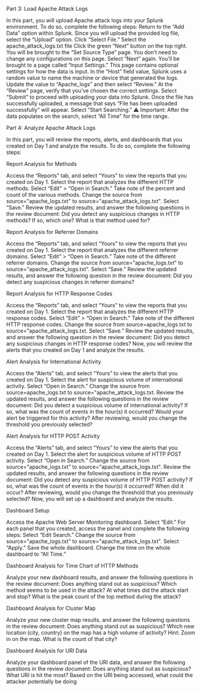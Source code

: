Part 3: Load Apache Attack Logs


In this part, you will upload Apache attack logs into your Splunk environment. To do so, complete the following steps:
Return to the “Add Data” option within Splunk.
Since you will upload the provided log file, select the “Upload” option.
Click “Select File.”
Select the apache_attack_logs.txt file 
Click the green “Next” button on the top right.
You will be brought to the “Set Source Type” page.
You don’t need to change any configurations on this page.
Select “Next” again.
You’ll be brought to a page called “Input Settings.”
This page contains optional settings for how the data is input.
In the “Host” field value, Splunk uses a random value to name the machine or device that generated the logs.
Update the value to “Apache_logs” and then select “Review.”
At the “Review” page, verify that you’ve chosen the correct settings.
Select “Submit” to proceed with uploading your data into Splunk.
Once the file has successfully uploaded, a message that says “File has been uploaded successfully” will appear.
Select “Start Searching.”
⚠️ Important: After the data populates on the search, select “All Time” for the time range.

Part 4: Analyze Apache Attack Logs


In this part, you will review the reports, alerts, and dashboards that you created on Day 1 and analyze the results. To do so, complete the following steps:


Report Analysis for Methods

Access the “Reports” tab, and select “Yours” to view the reports that you created on Day 1.
Select the report that analyzes the different HTTP methods.
Select “Edit” > “Open in Search.”
Take note of the percent and count of the various methods.
Change the source from source="apache_logs.txt" to source="apache_attack_logs.txt".
Select “Save.”
Review the updated results, and answer the following questions in the review document:
Did you detect any suspicious changes in HTTP methods? If so, which one?
What is that method used for?

Report Analysis for Referrer Domains

Access the “Reports” tab, and select “Yours” to view the reports that you created on Day 1.
Select the report that analyzes the different referrer domains.
Select “Edit” > “Open in Search.”
Take note of the different referrer domains.
Change the source from source="apache_logs.txt" to source="apache_attack_logs.txt".
Select “Save.”
Review the updated results, and answer the following question in the review document:
Did you detect any suspicious changes in referrer domains?


Report Analysis for HTTP Response Codes

Access the “Reports” tab, and select “Yours” to view the reports that you created on Day 1.
Select the report that analyzes the different HTTP response codes.
Select “Edit” > “Open in Search.”
Take note of the different HTTP response codes.
Change the source from source=apache_logs.txt to source="apache_attack_logs.txt.
Select “Save.”
Review the updated results, and answer the following question in the review document:
Did you detect any suspicious changes in HTTP response codes?
Now, you will review the alerts that you created on Day 1 and analyze the results.

Alert Analysis for International Activity

Access the “Alerts” tab, and select “Yours” to view the alerts that you created on Day 1.
Select the alert for suspicious volume of international activity.
Select “Open in Search.”
Change the source from source=apache_logs.txt to source="apache_attack_logs.txt.
Review the updated results, and answer the following questions in the review document:
Did you detect a suspicious volume of international activity?
If so, what was the count of events in the hour(s) it occurred?
Would your alert be triggered for this activity?
After reviewing, would you change the threshold you previously selected?

Alert Analysis for HTTP POST Activity

Access the “Alerts” tab, and select “Yours” to view the alerts that you created on Day 1.
Select the alert for suspicious volume of HTTP POST activity.
Select “Open in Search.”
Change the source from source="apache_logs.txt" to source="apache_attack_logs.txt".
Review the updated results, and answer the following questions in the review document:
Did you detect any suspicious volume of HTTP POST activity?
If so, what was the count of events in the hour(s) it occurred?
When did it occur?
After reviewing, would you change the threshold that you previously selected?
Now, you will set up a dashboard and analyze the results.


Dashboard Setup

Access the Apache Web Server Monitoring dashboard.
Select “Edit.”
For each panel that you created, access the panel and complete the following steps:
Select “Edit Search.”
Change the source from source="apache_logs.txt" to source="apache_attack_logs.txt".
Select “Apply.”
Save the whole dashboard.
Change the time on the whole dashboard to “All Time.”


Dashboard Analysis for Time Chart of HTTP Methods

Analyze your new dashboard results, and answer the following questions in the review document:
Does anything stand out as suspicious?
Which method seems to be used in the attack?
At what times did the attack start and stop?
What is the peak count of the top method during the attack?


Dashboard Analysis for Cluster Map

Analyze your new cluster map results, and answer the following questions in the review document:
Does anything stand out as suspicious?
Which new location (city, country) on the map has a high volume of activity?
Hint: Zoom in on the map.
What is the count of that city?

Dashboard Analysis for URI Data


Analyze your dashboard panel of the URI data, and answer the following questions in the review document:
Does anything stand out as suspicious?
What URI is hit the most?
Based on the URI being accessed, what could the attacker potentially be doing


